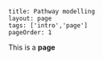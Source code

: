 ```
title: Pathway modelling
layout: page
tags: ['intro','page']
pageOrder: 1
```

This is a **page**